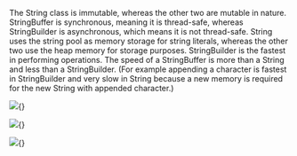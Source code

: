 The String class is immutable, whereas the other two are mutable in
nature. StringBuffer is synchronous, meaning it is thread-safe, whereas
StringBuilder is asynchronous, which means it is not thread-safe. String
uses the string pool as memory storage for string literals, whereas the
other two use the heap memory for storage purposes. StringBuilder is the
fastest in performing operations. The speed of a StringBuffer is more
than a String and less than a StringBuilder. (For example appending a
character is fastest in StringBuilder and very slow in String because a
new memory is required for the new String with appended character.)

![](image41.png){}

![](image42.png){}

![](image43.png){}